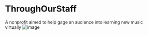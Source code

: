 # ThroughOurStaff 
A nonprofit aimed to help gage an audience into learning new music virtually
![image](https://www.google.com/imgres?imgurl=https%3A%2F%2Fcdn4.vectorstock.com%2Fi%2F1000x1000%2F40%2F48%2Fmusic-note-logo-design-inspiration-vector-23194048.jpg&imgrefurl=https%3A%2F%2Fwww.vectorstock.com%2Froyalty-free-vector%2Fmusic-note-logo-design-inspiration-vector-23194048&tbnid=7cT24f-OERr0sM&vet=12ahUKEwjQh7j4v9XoAhUQ8awKHb9uCp4QMygBegUIARCsAg..i&docid=krYNSjIVyl1mtM&w=1000&h=1080&q=music%20notes%20logo&ved=2ahUKEwjQh7j4v9XoAhUQ8awKHb9uCp4QMygBegUIARCsAg)
